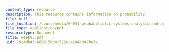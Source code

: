 ```yaml
---
content_type: resource
description: This resource contains information on probability.
file: null
file_location: /coursemedia/6-041-probabilistic-systems-analysis-and-applied-probability-spring-2006/19c4db4568b25bc4522ca104c047be7e_week03.pdf
file_type: application/pdf
resourcetype: Document
title: week03.pdf
uid: 19c4db45-68b2-5bc4-522c-a104c047be7e
---
```

